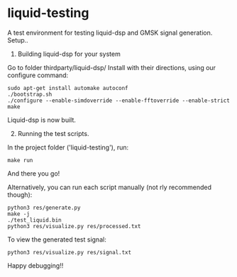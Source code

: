 

liquid-testing
==========
A test environment for testing liquid-dsp and GMSK signal generation. Setup..

1. Building liquid-dsp for your system

Go to folder thirdparty/liquid-dsp/
Install with their directions, using our configure command:
````
sudo apt-get install automake autoconf
./bootstrap.sh
./configure --enable-simdoverride --enable-fftoverride --enable-strict
make
````
Liquid-dsp is now built. 

2. Running the test scripts.

In the project folder ('liquid-testing'), run:
````
make run
````
And there you go!

Alternatively, you can run each script manually (not rly recommended though):
````
python3 res/generate.py
make -j 
./test_liquid.bin
python3 res/visualize.py res/processed.txt
````
To view the generated test signal:
````
python3 res/visualize.py res/signal.txt
````
Happy debugging!!